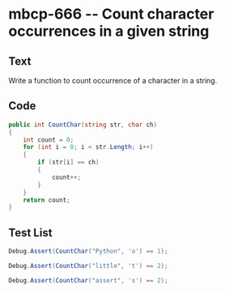 # mbcp-666 -- Count character occurrences in a given string

## Text

Write a function to count occurrence of a character in a string.

## Code

```csharp
public int CountChar(string str, char ch) 
{
    int count = 0;
    for (int i = 0; i < str.Length; i++) 
    {
        if (str[i] == ch) 
        {
            count++;
        }
    }
    return count;
}
```

## Test List

```csharp
Debug.Assert(CountChar("Python", 'o') == 1);
```

```csharp
Debug.Assert(CountChar("little", 't') == 2);
```

```csharp
Debug.Assert(CountChar("assert", 's') == 2);
```
